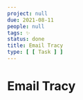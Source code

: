 ```yaml
---
project: null
due: 2021-08-11
people: null
tags: ✨
status: done
title: Email Tracy
type: [ [ Task ] ]
---
```


# Email Tracy